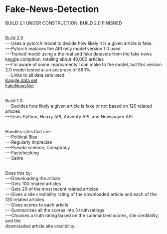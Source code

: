 # Fake-News-Detection

BUILD 2.1 UNDER CONSTRUCTION, BUILD 2.0 FINISHED<br/>

<br/>Build 2.0
<br/>---Uses a pytorch model to decide how likely it is a given article is fake.
<br/>---Pytorch replaces the API only model version 1.0 used
<br/>---Trained model using a the real and fake datasets from the fake news kaggle compition, totaling about 40,000 articles
<br/>---I'm aware of some improvments I can make to the model, but this version 2.0 model tested at an accuracy of 86.1%
<br/>---Links to all data sets used
<br/>[Kaggle data set](https://www.kaggle.com/clmentbisaillon/fake-and-real-news-dataset)
<br/>[FakeNewsNet](https://github.com/KaiDMML/FakeNewsNet)


<br/>Build 1.0:
<br/>---Decides how likely a given article is fake or not based on 120 related articles
<br/>---Uses Python, Hoaxy API, Adverify API, and Newspaper API

<br/>Handles sites that are:
<br/>---Political Bias
<br/>---Regularly Imprecise
<br/>---Pseudo science, Conspiracy
<br/>---Factchecking
<br/>---Satire

<br/>Does this by:
<br/>---Downloading the article
<br/>---Gets 100 related articles
<br/>---Gets 20 of the most recent related articles
<br/>---Gives a site credibility rating of the downloaded article and each of the 120 related articles
<br/>---Gives scores to each article
<br/>---Summarizes all the scores into 5 truth ratings
<br/>---Chooses a truth rating based on the summarized scores, site credibility, and the
<br/>   downloaded article site credibility.
